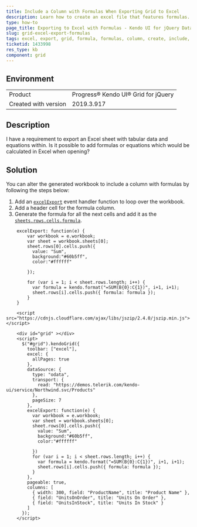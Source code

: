 ```yaml
---
title: Include a Column with Formulas When Exporting Grid to Excel
description: Learn how to create an excel file that features formulas.
type: how-to
page_title: Exporting to Excel with Formulas - Kendo UI for jQuery Data Grid
slug: grid-excel-export-formulas
tags: excel, export, grid, formula, formulas, column, create, include, calculate, add, sum, total
ticketid: 1433998
res_type: kb
component: grid
---
```


## Environment

<table>
 <tr>
  <td>Product</td>
  <td>Progress® Kendo UI® Grid for jQuery</td> 
 </tr>
  <tr>
  <td>Created with version</td>
  <td>2019.3.917</td>
 </tr>
</table>


## Description

I have a requirement to export an Excel sheet with tabular data and equations within. Is it possible to add formulas or equations which would be calculated in Excel when opening?

## Solution

You can alter the generated workbook to include a column with formulas by following the steps below:

1. Add an [`excelExport`](/api/javascript/ui/grid/events/excelexport) event handler function to loop over the workbook.
1. Add a header cell for the formula column.
1. Generate the formula for all the next cells and add it as the [`sheets.rows.cells.formula`](/api/javascript/ooxml/workbook/configuration/sheets.rows.cells.formula).

```
    excelExport: function(e) {
        var workbook = e.workbook;
        var sheet = workbook.sheets[0];
        sheet.rows[0].cells.push({
          value: "Sum",
          background:"#60b5ff",
          color:"#ffffff"

        });
        
        for (var i = 1; i < sheet.rows.length; i++) {
          var formula = kendo.format("=SUM(B{0}:C{1})", i+1, i+1);
          sheet.rows[i].cells.push({ formula: formula });
        }
    }
```

```dojo
    <script src="https://cdnjs.cloudflare.com/ajax/libs/jszip/2.4.0/jszip.min.js"></script>

    <div id="grid" ></div>
    <script>
      $("#grid").kendoGrid({
        toolbar: ["excel"],
        excel: {
          allPages: true
        },
        dataSource: {
          type: "odata",
          transport: {
            read: "https://demos.telerik.com/kendo-ui/service/Northwind.svc/Products"
          },
          pageSize: 7
        },
        excelExport: function(e) {
          var workbook = e.workbook;
          var sheet = workbook.sheets[0];
          sheet.rows[0].cells.push({
            value: "Sum",
            background:"#60b5ff",
            color:"#ffffff"

          })
          for (var i = 1; i < sheet.rows.length; i++) {
            var formula = kendo.format("=SUM(B{0}:C{1})", i+1, i+1);
            sheet.rows[i].cells.push({ formula: formula });
          }
        },
        pageable: true,
        columns: [
          { width: 300, field: "ProductName", title: "Product Name" },
          { field: "UnitsOnOrder", title: "Units On Order" },
          { field: "UnitsInStock", title: "Units In Stock" }
        ]
      });
    </script>
```
